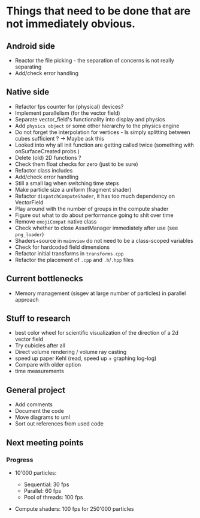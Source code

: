 # Things that need to be done that are not immediately obvious.

## Android side
- Reactor the file picking - the separation of concerns is not really separating
- Add/check error handling

## Native side
- Refactor fps counter for (physical) devices?
- Implement parallelism (for the vector field)
- Separate vector_field's functionality into display and physics
- Add `physics object` or some other hierarchy to the physics engine
- Do not forget the interpolation for vertices - Is simply splitting between cubes sufficient ? -> Maybe ask this
- Looked into why all init function are getting called twice (something with onSurfaceCreated probs.)
- Delete (old) 2D functions ?
- Check them float checks for zero (just to be sure)
- Refactor class includes
- Add/check error handling
- Still a small lag when switching time steps
- Make particle size a uniform (fragment shader)
- Refactor `dispatchComputeShader`, it has too much dependency on VectorField
- Play around with the number of groups in the compute shader
- Figure out what to do about performance going to shit over time
- Remove `emojiCompat` native class
- Check whether to close AssetManager immediately after use (see `png_loader`)
- Shaders+source in `mainview` do not need to be a class-scoped variables
- Check for hardcoded field dimensions
- Refactor initial transforms in `transforms.cpp`
- Refactor the placement of `.cpp` and `.h`/`.hpp` files

## Current bottlenecks
- Memory management (sisgev at large number of particles) in parallel approach

## Stuff to research
- best color wheel for scientific visualization of the direction of a 2d vector field
- Try cubicles after all
- Direct volume rendering / volume ray casting
- speed up paper Kehl (read, speed up + graphing log-log)
- Compare with older option
- time measurements


## General project
- Add comments
- Document the code
- Move diagrams to uml
- Sort out references from used code

## Next meeting points

### Progress
- 10'000 particles:
  - Sequential: 30 fps
  - Parallel: 60 fps
  - Pool of threads: 100 fps
  
- Compute shaders: 100 fps for 250'000 particles
